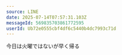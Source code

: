 ```yaml
---
source: LINE
date: 2025-07-14T07:57:31.103Z
messageId: 569835703861772595
userId: Ub72e0555cbf4df6c5440b4dc7993c71d
---
```


今日は火曜ではないが早く帰る